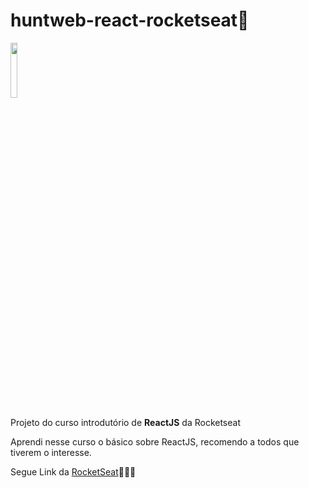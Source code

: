 # huntweb-react-rocketseat🚀

<img src="https://upload.wikimedia.org/wikipedia/commons/thumb/a/a7/React-icon.svg/200px-React-icon.svg.png" width="15%">

Projeto do curso introdutório de **ReactJS** da Rocketseat

Aprendi nesse curso o básico sobre ReactJS, recomendo a todos que tiverem o interesse.

Segue Link da [RocketSeat](https://rocketseat.com.br)🚀🚀🚀
